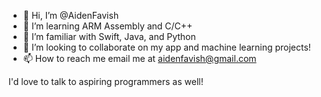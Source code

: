 - 👋 Hi, I’m @AidenFavish
- 👀 I’m learning ARM Assembly and C/C++
- 🌱 I’m familiar with Swift, Java, and Python
- 💞️ I’m looking to collaborate on my app and machine learning projects!
- 📫 How to reach me email me at aidenfavish@gmail.com

I'd love to talk to aspiring programmers as well!
